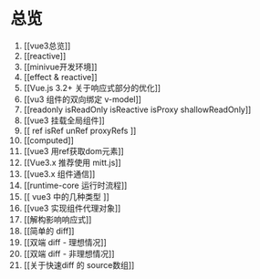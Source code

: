 # 总览
1. [[vue3总览]]
2. [[reactive]]
3. [[minivue开发环境]]
4. [[effect & reactive]]
5. [[Vue.js 3.2+ 关于响应式部分的优化]]
6. [[vu3 组件的双向绑定 v-model]]
7. [[readonly isReadOnly isReactive isProxy shallowReadOnly]]
8. [[vue3 挂载全局组件]]
9. [[ ref isRef unRef proxyRefs ]]
10. [[computed]]
11. [[vue3 用ref获取dom元素]]
12. [[Vue3.x 推荐使用 mitt.js]]
13. [[vue3.x 组件通信]]
14. [[runtime-core 运行时流程]]
15. [[ vue3 中的几种类型 ]]
16. [[vue3 实现组件代理对象]]
17. [[解构影响响应式]]
18. [[简单的 diff]]
19. [[双端 diff - 理想情况]]
20. [[双端 diff - 非理想情况]]
21. [[关于快速diff 的 source数组]]